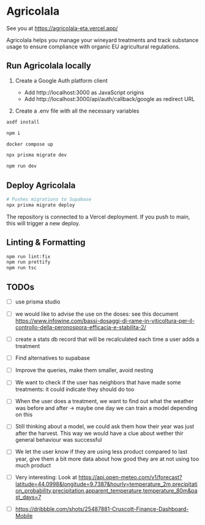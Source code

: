 # Agricolala

See you at https://agricolala-eta.vercel.app/

Agricolala helps you manage your wineyard treatments and track substance usage to ensure compliance with organic EU agricultural regulations.

## Run Agricolala locally

1. Create a Google Auth platform client
    - Add http://localhost:3000 as JavaScript origins
    - Add http://localhost:3000/api/auth/callback/google as redirect URL

2. Create a .env file with all the necessary variables

```bash
asdf install

npm i

docker compose up

npx prisma migrate dev

npm run dev
```

## Deploy Agricolala

```bash
# Pushes migrations to Supabase
npx prisma migrate deploy
```

The repository is connected to a Vercel deployment. If you push to main, this will trigger a new deploy.

## Linting & Formatting

```bash
npm run lint:fix
npm run prettify
npm run tsc
```

## TODOs
- [ ] use prisma studio
- [ ] we would like to advise the use on the doses: see this document https://www.infowine.com/bassi-dosaggi-di-rame-in-viticoltura-per-il-controllo-della-peronospora-efficacia-e-stabilita-2/
- [ ] create a stats db record that will be recalculated each time a user adds a treatment
- [ ] Find alternatives to supabase
- [ ] Improve the queries, make them smaller, avoid nesting
- [ ] We want to check if the user has neighbors that have made some treatments: it could indicate they should do too
- [ ] When the user does a treatment, we want to find out what the weather was before and after -> maybe one day we can train a model depending on this
- [ ] Still thinking about a model, we could ask them how their year was just after the harvest. This way we would have a clue about wether thir general behaviour was successful
- [ ] We let the user know if they are using less product compared to last year, give them a bit more data about how good they are at not using too much product
- [ ] Very interesting: Look at https://api.open-meteo.com/v1/forecast?latitude=44.0998&longitude=9.7387&hourly=temperature_2m,precipitation_probability,precipitation,apparent_temperature,temperature_80m&past_days=7

- [ ] https://dribbble.com/shots/25487881-Cruscott-Finance-Dashboard-Mobile
